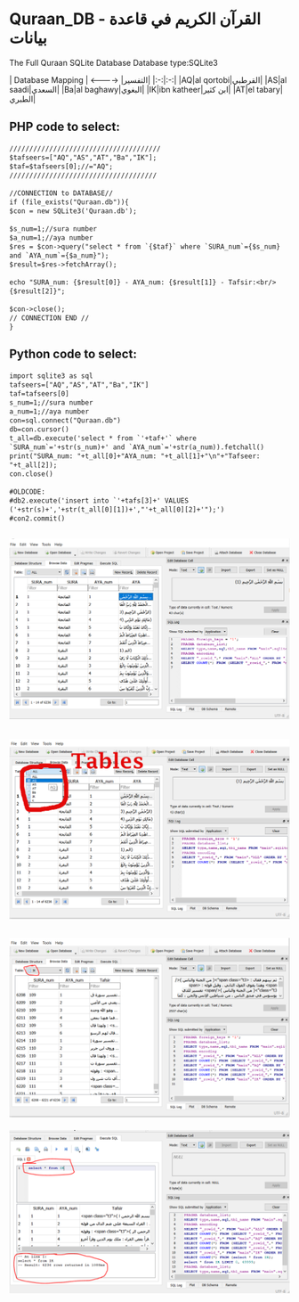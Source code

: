 # Quraan_DB - القرآن الكريم في قاعدة بيانات 
The Full Quraan SQLite Database
Database type:SQLite3

| Database Mapping | <----> |التفسير|
|:-:|:-:|
|AQ|al qortobi|القرطبي|
|AS|al saadi|السعدي|
|Ba|al baghawy|البغوي|
|IK|ibn katheer|ابن كثير|
|AT|el tabary|الطبري|

## PHP code to select:

```
//////////////////////////////////////
$tafseers=["AQ","AS","AT","Ba","IK"];
$taf=$tafseers[0];//="AQ";
/////////////////////////////////////

//CONNECTION to DATABASE//
if (file_exists("Quraan.db")){
$con = new SQLite3('Quraan.db');

$s_num=1;//sura number
$a_num=1;//aya number
$res = $con->query("select * from `{$taf}` where `SURA_num`={$s_num} and `AYA_num`={$a_num}");
$result=$res->fetchArray();

echo "SURA_num: {$result[0]} - AYA_num: {$result[1]} - Tafsir:<br/>{$result[2]}"; 

$con->close();
// CONNECTION END //
}

```

## Python code to select:

```
import sqlite3 as sql
tafseers=["AQ","AS","AT","Ba","IK"]
taf=tafseers[0]
s_num=1;//sura number
a_num=1;//aya number
con=sql.connect("Quraan.db")
db=con.cursor()
t_all=db.execute('select * from `'+taf+'` where `SURA_num`='+str(s_num)+' and `AYA_num`='+str(a_num)).fetchall()
print("SURA_num: "+t_all[0]+"AYA_num: "+t_all[1]+"\n"+"Tafseer: "+t_all[2]);
con.close()

#OLDCODE:
#db2.execute('insert into `'+tafs[3]+' VALUES ('+str(s)+','+str(t_all[0][1])+',"'+t_all[0][2]+'");')
#con2.commit()
```

![Showing details (1)](./images/1.PNG)
--------
![Showing details (2)](./images/2.PNG)
--------
![Showing details (3)](./images/3.PNG)
---------
![Showing details (4)](./images/4.PNG)


